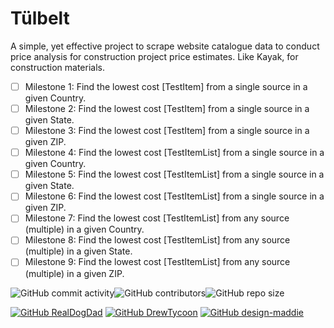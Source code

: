 # Tülbelt
A simple, yet effective project to scrape website catalogue data to conduct price analysis for construction project price estimates. Like Kayak, for construction materials.
- [ ] Milestone 1: Find the lowest cost [TestItem] from a single source in a given Country.
- [ ] Milestone 2: Find the lowest cost [TestItem] from a single source in a given State.
- [ ] Milestone 3: Find the lowest cost [TestItem] from a single source in a given ZIP.
- [ ] Milestone 4: Find the lowest cost [TestItemList] from a single source in a given Country.
- [ ] Milestone 5: Find the lowest cost [TestItemList]  from a single source in a given State.
- [ ] Milestone 6: Find the lowest cost [TestItemList] from a single source in a given ZIP.
- [ ] Milestone 7: Find the lowest cost [TestItemList] from any source (multiple) in a given Country.
- [ ] Milestone 8: Find the lowest cost [TestItemList] from any source (multiple) in a given State.
- [ ] Milestone 9: Find the lowest cost [TestItemList] from any source (multiple) in a given ZIP.

![GitHub commit activity](https://img.shields.io/github/commit-activity/w/realdogdad/toolbag?style=flat-square)![GitHub contributors](https://img.shields.io/github/contributors-anon/realdogdad/toolbag?style=flat-square)![GitHub repo size](https://img.shields.io/github/repo-size/realdogdad/toolbag?style=flat-square)

[![GitHub RealDogDad](https://img.shields.io/badge/GitHub-@RealDogDad-181717?style=for-the-badge&logo=github)](https://github.com/RealDogDad)
[![GitHub DrewTycoon](https://img.shields.io/badge/GitHub-@DrewTycoon-181717?style=for-the-badge&logo=github)](https://github.com/DrewTycoon)
[![GitHub design-maddie](https://img.shields.io/badge/GitHub-@design-maddie-181717?style=for-the-badge&logo=github)](https://github.com/design-maddie)

